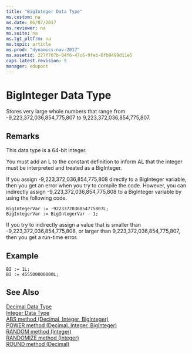 ```yaml
---
title: "BigInteger Data Type"
ms.custom: na
ms.date: 06/07/2017
ms.reviewer: na
ms.suite: na
ms.tgt_pltfrm: na
ms.topic: article
ms.prod: "dynamics-nav-2017"
ms.assetid: 227f707b-04f6-47c6-9feb-0fb9499d11e5
caps.latest.revision: 9
manager: edupont
---
```

# BigInteger Data Type
Stores very large whole numbers that range from -9,223,372,036,854,775,807 to 9,223,372,036,854,775,807.  
  
## Remarks  
 This data type is a 64-bit integer.  
  
 You must add an L to the constant definition to inform AL that the integer must be interpreted and treated as a BigInteger.  
  
 If you assign -9,223,372,036,854,775,808 directly to a BigInteger variable, then you get an error when you try to compile the code. However, you can indirectly assign -9,223,372,036,854,775,808 to a BigInteger variable by using the following code.  
  
```  
BigIntegerVar := -9223372036854775807L;  
BigIntegerVar := BigIntegerVar - 1;  
```  
  
 If you try to indirectly assign a value that is smaller than -9,223,372,036,854,775,808, or larger than 9,223,372,036,854,775,807, then you get a run-time error.  
  
## Example  
  
```  
BI := 1L;  
BI := 455500000000L;  
```  
  
## See Also  
 [Decimal Data Type](devenv-decimal-data-type.md)   
 [Integer Data Type](devenv-integer-data-type.md)   
 [ABS method (Decimal, Integer, BigInteger)](devenv-abs-method-decimal-integer-biginteger.md)   
 [POWER method (Decimal, Integer, BigInteger)](devenv-power-method-decimal-integer-biginteger.md)   
 [RANDOM method (Integer)](devenv-random-method-integer.md)   
 [RANDOMIZE method (Integer)](devenv-randomize-method-integer.md)   
 [ROUND method (Decimal)](devenv-round-method-decimal.md)
